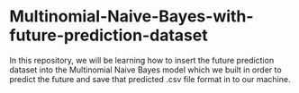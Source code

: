 # Multinomial-Naive-Bayes-with-future-prediction-dataset
In this repository, we will be learning how to insert the future prediction dataset into the Multinomial Naive Bayes model which we built in order to predict the future and save that predicted .csv file format in to our machine.

